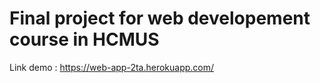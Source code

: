 # Final project for web developement course in HCMUS
Link demo :
https://web-app-2ta.herokuapp.com/
